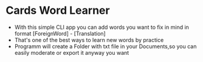 # Cards Word Learner
* With this simple CLI app you can add words you want to fix in mind in format [ForeignWord] - [Translation]
* That's one of the best ways to learn new words by practice
* Programm will create a Folder with txt file in your Documents,so you can easily moderate or export it anyway you want
